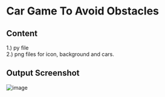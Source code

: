 # Car Game To Avoid Obstacles

## Content

1.) py file <br>
2.) png files for icon, background and cars.

## Output Screenshot

![image](https://github.com/Shreyans27/Projects/assets/73150420/9c40369e-9047-426d-8b56-a4f9057a2db6)

